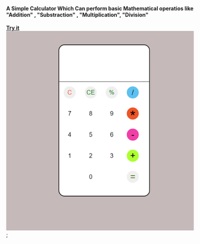 #### A Simple Calculator Which Can perform basic Mathematical operatios like "Addition" , "Substraction" , "Multiplication", "Division"

**[Try it ]()**
![](./image/Screenshot%20(283).png);